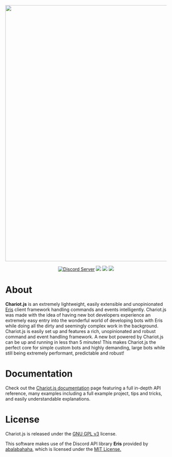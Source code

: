 <div align="middle">
    <p><img src="https://img.kirameki.one/9mAtQ3Nb.png" width="800"></p>
    <a href="https://discord.gg/kKPZdA6"><img src="https://discordapp.com/api/guilds/464440032577716238/embed.png" alt="Discord Server"/></a>
    <a href="https://www.npmjs.com/package/chariot.js"><img src="https://img.shields.io/npm/v/chariot.js.svg?color=c94e6b"></a>
     <img src="https://img.shields.io/badge/node-10.15.1-c94e6b.svg">
     <a href="https://www.gnu.org/licenses/gpl-3.0.en.html"><img src="https://img.shields.io/badge/license-GPL%20v3-c94e6b.svg"></a>
</div>

# About
**Chariot.js** is an extremely lightweight, easily extensible and unopinionated [Eris](https://github.com/abalabahaha/eris) client framework handling commands and events intelligently. Chariot.js was made with the idea of having new bot developers experience an extremely easy entry into the wonderful world of developing bots with Eris while doing all the dirty and seemingly complex work in the background. Chariot.js is easily set up and features a rich, unopinionated and robust command and event handling framework. A new bot powered by Chariot.js can be up and running in less than 5 minutes! This makes Chariot.js the perfect core for simple custom bots and highly demanding, large bots while still being extremely performant, predictable and robust!

# Documentation
Check out the [Chariot.js documentation](https://riyacchi.github.io/chariot.js/) page featuring a full in-depth API reference, many examples including a full example project, tips and tricks, and easily understandable explanations.

# License
Chariot.js is released under the [GNU GPL v3](https://www.gnu.org/licenses/gpl-3.0.en.html) license.

This software makes use of the Discord API library **Eris** provided by [abalabahaha](https://github.com/abalabahaha/eris), which is licensed under the [MIT License.](https://opensource.org/licenses/MIT)
